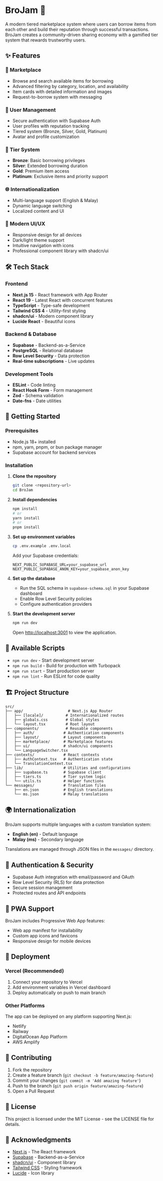 # BroJam 🤝

A modern tiered marketplace system where users can borrow items from each other and build their reputation through successful transactions. BroJam creates a community-driven sharing economy with a gamified tier system that rewards trustworthy users.

## ✨ Features

### 🏪 Marketplace
- Browse and search available items for borrowing
- Advanced filtering by category, location, and availability
- Item cards with detailed information and images
- Request-to-borrow system with messaging

### 👤 User Management
- Secure authentication with Supabase Auth
- User profiles with reputation tracking
- Tiered system (Bronze, Silver, Gold, Platinum)
- Avatar and profile customization

### 🎯 Tier System
- **Bronze**: Basic borrowing privileges
- **Silver**: Extended borrowing duration
- **Gold**: Premium item access
- **Platinum**: Exclusive items and priority support

### 🌐 Internationalization
- Multi-language support (English & Malay)
- Dynamic language switching
- Localized content and UI

### 📱 Modern UI/UX
- Responsive design for all devices
- Dark/light theme support
- Intuitive navigation with icons
- Professional component library with shadcn/ui

## 🛠️ Tech Stack

### Frontend
- **Next.js 15** - React framework with App Router
- **React 19** - Latest React with concurrent features
- **TypeScript** - Type-safe development
- **Tailwind CSS 4** - Utility-first styling
- **shadcn/ui** - Modern component library
- **Lucide React** - Beautiful icons

### Backend & Database
- **Supabase** - Backend-as-a-Service
- **PostgreSQL** - Relational database
- **Row Level Security** - Data protection
- **Real-time subscriptions** - Live updates

### Development Tools
- **ESLint** - Code linting
- **React Hook Form** - Form management
- **Zod** - Schema validation
- **Date-fns** - Date utilities

## 🚀 Getting Started

### Prerequisites
- Node.js 18+ installed
- npm, yarn, pnpm, or bun package manager
- Supabase account for backend services

### Installation

1. **Clone the repository**
   ```bash
   git clone <repository-url>
   cd BroJam
   ```

2. **Install dependencies**
   ```bash
   npm install
   # or
   yarn install
   # or
   pnpm install
   ```

3. **Set up environment variables**
   ```bash
   cp .env.example .env.local
   ```
   
   Add your Supabase credentials:
   ```env
   NEXT_PUBLIC_SUPABASE_URL=your_supabase_url
   NEXT_PUBLIC_SUPABASE_ANON_KEY=your_supabase_anon_key
   ```

4. **Set up the database**
   - Run the SQL schema in `supabase-schema.sql` in your Supabase dashboard
   - Enable Row Level Security policies
   - Configure authentication providers

5. **Start the development server**
   ```bash
   npm run dev
   ```

   Open [http://localhost:3001](http://localhost:3001) to view the application.

## 📝 Available Scripts

- `npm run dev` - Start development server
- `npm run build` - Build for production with Turbopack
- `npm run start` - Start production server
- `npm run lint` - Run ESLint for code quality

## 🏗️ Project Structure

```
src/
├── app/                    # Next.js App Router
│   ├── [locale]/          # Internationalized routes
│   ├── globals.css        # Global styles
│   └── layout.tsx         # Root layout
├── components/            # Reusable components
│   ├── auth/             # Authentication components
│   ├── layout/           # Layout components
│   ├── marketplace/      # Marketplace features
│   ├── ui/               # shadcn/ui components
│   └── LanguageSwitcher.tsx
├── contexts/             # React contexts
│   ├── AuthContext.tsx   # Authentication state
│   └── TranslationContext.tsx
├── lib/                  # Utilities and configurations
│   ├── supabase.ts       # Supabase client
│   ├── tiers.ts          # Tier system logic
│   └── utils.ts          # Helper functions
└── messages/             # Translation files
    ├── en.json           # English translations
    └── ms.json           # Malay translations
```

## 🌍 Internationalization

BroJam supports multiple languages with a custom translation system:

- **English (en)** - Default language
- **Malay (ms)** - Secondary language

Translations are managed through JSON files in the `messages/` directory.

## 🔐 Authentication & Security

- Supabase Auth integration with email/password and OAuth
- Row Level Security (RLS) for data protection
- Secure session management
- Protected routes and API endpoints

## 📱 PWA Support

BroJam includes Progressive Web App features:
- Web app manifest for installability
- Custom app icons and favicons
- Responsive design for mobile devices

## 🚀 Deployment

### Vercel (Recommended)
1. Connect your repository to Vercel
2. Add environment variables in Vercel dashboard
3. Deploy automatically on push to main branch

### Other Platforms
The app can be deployed on any platform supporting Next.js:
- Netlify
- Railway
- DigitalOcean App Platform
- AWS Amplify

## 🤝 Contributing

1. Fork the repository
2. Create a feature branch (`git checkout -b feature/amazing-feature`)
3. Commit your changes (`git commit -m 'Add amazing feature'`)
4. Push to the branch (`git push origin feature/amazing-feature`)
5. Open a Pull Request

## 📄 License

This project is licensed under the MIT License - see the LICENSE file for details.

## 🙏 Acknowledgments

- [Next.js](https://nextjs.org) - The React framework
- [Supabase](https://supabase.com) - Backend-as-a-Service
- [shadcn/ui](https://ui.shadcn.com) - Component library
- [Tailwind CSS](https://tailwindcss.com) - Styling framework
- [Lucide](https://lucide.dev) - Icon library
